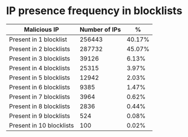 # IP presence frequency in blocklists
| Malicious IP | Number of IPs | % |
|----|----|----|
| Present in 1 blocklist | 256443 | 40.17% |
| Present in 2 blocklists | 287732 | 45.07% |
| Present in 3 blocklists | 39126 | 6.13% |
| Present in 4 blocklists | 25315 | 3.97% |
| Present in 5 blocklists | 12942 | 2.03% |
| Present in 6 blocklists | 9385 | 1.47% |
| Present in 7 blocklists | 3964 | 0.62% |
| Present in 8 blocklists | 2836 | 0.44% |
| Present in 9 blocklists | 524 | 0.08% |
| Present in 10 blocklists | 100 | 0.02% |
